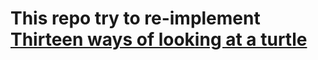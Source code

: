 # This repo try to re-implement [Thirteen ways of looking at a turtle](https://fsharpforfunandprofit.com/posts/13-ways-of-looking-at-a-turtle)
